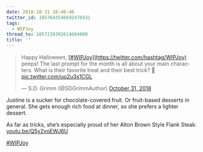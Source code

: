 ```yaml
---
date: 2018-10-31 10:40:46
twitter_id: 1057643546692476931
tags:
  - WIPJoy
thread_to: 1057239392614604800
title: ''
---
```


<blockquote class="twitter-tweet"><p lang="en" dir="ltr">Happy Halloween, <a href="https://twitter.com/hashtag/WIPJoy?src=hash&amp;ref_src=twsrc%5Etfw">[#WIPJoy](https://twitter.com/hashtag/WIPJoy)</a> peeps! The last prompt for the month is all about your main characters. What is their favorite treat and their best trick? 🎃 <a href="https://t.co/uo2u3s1CGL">pic.twitter.com/uo2u3s1CGL</a></p>&mdash; S.D. Grimm (@SDGrimmAuthor) <a href="https://twitter.com/SDGrimmAuthor/status/1057477846480883712?ref_src=twsrc%5Etfw">October 31, 2018</a></blockquote>
<script async src="https://platform.twitter.com/widgets.js" charset="utf-8"></script>

Justine is a sucker for chocolate-covered fruit. Or fruit-based desserts in general. She gets enough rich food at dinner, so she prefers a lighter dessert.

As far as tricks, she’s especially proud of her Alton Brown Style Flank Steak: [youtu.be/Q5y2voEWJ6U](https://youtu.be/Q5y2voEWJ6U)

[#WIPJoy](https://twitter.com/hashtag/WIPJoy)
